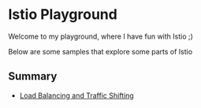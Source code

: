 # Istio Playground

Welcome to my playground, where I have fun with Istio ;)

Below are some samples that explore some parts of Istio

## Summary
- [Load Balancing and Traffic Shifting](./packages/load-balancing/README.md)
  